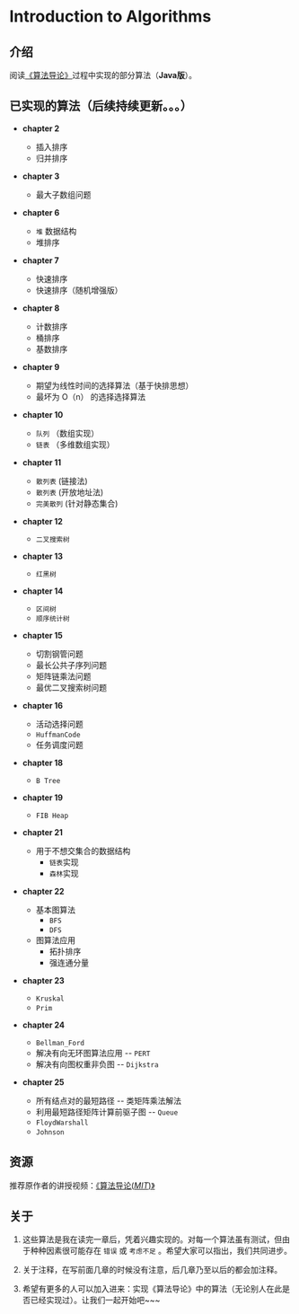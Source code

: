 # Introduction to Algorithms

## 介绍

阅读[《算法导论》](https://item.jd.com/1047063653.html)过程中实现的部分算法（**Java版**）。

## 已实现的算法（后续持续更新。。。）

- **chapter 2**
    - 插入排序
    - 归并排序

- **chapter 3**
    - 最大子数组问题

- **chapter 6**
    - `堆` 数据结构
    - 堆排序

- **chapter 7**
    - 快速排序
    - 快速排序（随机增强版）

- **chapter 8**
    - 计数排序
    - 桶排序
    - 基数排序

- **chapter 9**
    - 期望为线性时间的选择算法（基于快排思想）
    - 最坏为 O（n） 的选择选择算法

- **chapter 10**
    - `队列` （数组实现）
    - `链表` （多维数组实现）

- **chapter 11**
    - `散列表` (链接法)
    - `散列表` (开放地址法)
    - `完美散列` (针对静态集合)

- **chapter 12**
    - `二叉搜索树`

- **chapter 13**
    - `红黑树`

- **chapter 14**
    - `区间树`
    - `顺序统计树`

- **chapter 15**
    - 切割钢管问题
    - 最长公共子序列问题
    - 矩阵链乘法问题
    - 最优二叉搜索树问题

- **chapter 16**
    - 活动选择问题
    - `HuffmanCode`
    - 任务调度问题

- **chapter 18**
    - `B Tree`

- **chapter 19**
    - `FIB Heap`

- **chapter 21**
    - 用于不想交集合的数据结构
        - `链表`实现
        - `森林`实现

- **chapter 22**
    - 基本图算法
        - `BFS`
        - `DFS`
    - 图算法应用
        - 拓扑排序
        - 强连通分量

- **chapter 23**
    - `Kruskal`
    - `Prim`

- **chapter 24**
    - `Bellman_Ford`
    - 解决有向无环图算法应用 -- `PERT`
    - 解决有向图权重非负图 -- `Dijkstra`

- **chapter 25**
    - 所有结点对的最短路径 -- 类矩阵乘法解法
    - 利用最短路径矩阵计算前驱子图 -- `Queue`
    - `FloydWarshall`
    - `Johnson`

## 资源

推荐原作者的讲授视频：[《算法导论(*MIT*)》](http://open.163.com/special/opencourse/algorithms.html)

## 关于

1. 这些算法是我在读完一章后，凭着兴趣实现的。对每一个算法虽有测试，但由于种种因素很可能存在 `错误` 或 `考虑不足` 。希望大家可以指出，我们共同进步。

2. 关于注释，在写前面几章的时候没有注意，后几章乃至以后的都会加注释。

3. 希望有更多的人可以加入进来：实现《算法导论》中的算法（无论别人在此是否已经实现过）。让我们一起开始吧~~~